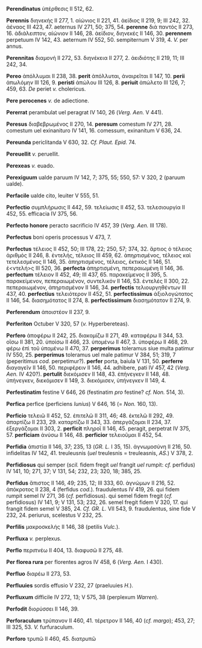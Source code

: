 **Perendinatus** ὑπέρθεσις II 512, 62.

**Perennis** διηνεκής II 277, 1. αἰώνιος II 221, 41. ἀείδιος II 219, 9;
III 242, 32. ἀέναος III 423, 47. aeternus IV 271, 50; 375, 54.
**perenne** διὰ παντός II 273, 16. ἀδιάλειπτον, αἰώνιον II 146, 28.
ἀείδιον, διηνεκές II 146, 30. **perennem** perpetuum IV 142, 43.
aeternum IV 552, 50. sempiternum V 319, 4. *V.* per annus.

**Perennitas** διαμονή II 272, 53. διηνέκεια II 277, 2. ἀειδιότης II
219, 11; III 242, 34.

**Pereo** ἀπόλλυμαι II 238, 38. **perit** ἀπόλλυται, ἀναιρεῖται II 147,
10. **perii** ἀπωλόμην III 126, 9. **peristi** ἀπώλου III 126, 8.
**periuit** ἀπώλετο III 126, 7; 459, 63. *De* periet *v.* cholericus.

**Pere perocenes** *v.* de adiectione.

**Pererrat** perambulat uel peragrat IV 140, 26 (*Verg. Aen.* V 441).

**Peresus** διαβεβρωμένος II 270, 14. **peresum** comestum IV 271, 28.
comestum uel exinanituro IV 141, 16. comessum, exinanitum V 636, 24.

**Pereunda** periclitanda V 630, 32. *Cf. Plaut. Epid.* 74.

**Pereuellit** *v.* peruellit.

**Perexeas** *v.* euado.

**Perexiguum** ualde paruum IV 142, 7; 375, 55; 550, 57: V 320, 2
(paruum ualde).

**Perfacile** ualde cito, leuiter V 555, 51.

**Perfectio** συμπλήρωσις II 442, 59. τελείωσις II 452, 53. τελεσιουργία
II 452, 55. efficacia IV 375, 56.

**Perfecto honore** peracto sacrificio IV 457, 39 (*Verg. Aen.* III
178).

**Perfectus** boni operis processus V 473, 7.

**Perfectus** τέλειος II 452, 50; III 178, 22; 250, 57; 374, 32. ἄρτιος
ὁ τέλειος ἀριθμός II 246, 8. ἐντελής, τέλειος III 459, 62. ἀπηρτισμένος,
τέλειος καὶ τετελεσμένος II 146, 35. ἀπηρτισμένος, τέλειος, ἑκτικός II
146, 51. ἐ\<ντελή\>ς III 520, 36. **perfecta** ἀπηρτισμένη, πεπεραιωμένη
II 146, 36. **perfectum** τέλειον II 452, 49; III 437, 65. παρακείμενος
II 395, 5. παρακείμενον, πεπεραιωμένον, συντελικόν II 146, 53. ἐντελές
II 300, 22. πεπεραιωμένον, ἀπηρτισμένον II 146, 34. **perfectis**
τελιουργηθέντων III 437, 40. **perfectius** τελειότερον II 452, 51.
**perfectissimus** ἀξιολογώτατος II 146, 54. διασημότατος II 274, 8.
**perfectissimum** διασημότατον II 274, 9.

**Perferendum** ἀποιστέον II 237, 9.

**Perferiton** Octuber V 320, 57 (*v.* Hyperbereteas).

**Perfero** ἀποφέρω II 242, 25. διακομίζω II 271, 49. καταφέρω II 344,
53. οἴσω II 381, 20. ὑποίσω II 466, 23. ὑπομένω II 467, 3. ὑποφέρω II
468, 29. φέρω ἐπὶ τοῦ ὑπομένω II 470, 37. **perperimus** toleramus siue
multa patimur IV 550, 25. **perperimus** toleramus uel male patimur V
384, 51; 319, 7 (peperitimus *cod.* perpetimur?). **perfer** porta,
baiula V 131, 50. **perferre** διαγαγεῖν II 146, 50. περιφέρειν II 146,
44. adhibere, pati IV 457, 42 (*Verg. Aen.* IV 420?). **pertulit**
διεκόμισεν II 148, 43. ἐπήνεγκεν II 148, 48. ὑπήνεγκεν, διεκόμισεν II
149, 3. διεκόμισεν, ὑπήνεγκεν II 149, 4.

**Perfestinatim** festine V 646, 26 (festinatim *pro* festine? *cf. Non.*
514, 3).

**Perfica** perfice (perficiens *Iunius*) V 646, 16 (= *Non.* 160, 13).

**Perficio** τελειῶ II 452, 52. ἐπιτελῶ II 311, 46; 48. ἐκτελῶ II 292,
49. ἀπαρτίζω II 233, 29. καταρτίζω II 343, 33. ἀπεργάζομαι II 234, 37.
ἐξεργάζομαι II 303, 2. **perficit** πληροῖ II 146, 45. peragit,
perpetrat IV 375, 57. **perficiam** ἀνύσω II 146, 48. **perficior**
τελειοῦμαι II 452, 54.

**Perfidia** ἀπιστία II 146, 37; 235, 13 (*GR. L.* I 35, 15). ἀγνωμοσύνη
II 216, 50. infidelitas IV 142, 41. treuleusnis (*uel* treulesnis =
treuleasnis, *AS.*) V 378, 2.

**Perfidiosus** qui semper (*scil.* fidem fregit *uel* frangit *uel*
rumpit: *cf.* perfidus) IV 141, 10; 271, 37; V 131, 54; 232, 23; 320,
18; 385, 25.

**Perfidus** ἄπιστος II 146, 49; 235, 12; III 333, 60. ἀγνώμων II 216,
52. ἀπόκροτος II 238, 4 (ferfidus *cod.*). fraudulentus IV 419, 26.
qui fidem rumpit semel IV 271, 36 (*cf.* perfidiosus). qui semel fidem
fregit (*cf.* perfidiosus) IV 141, 9; V 131, 53; 232, 26. semel fregit
fidem V 320, 17. qui frangit fidem semel V 385, 24. *Cf. GR. L.* VII
543, 9. fraudulentus, sine fide V 232, 24. periurus, scelestus V 232,
25.

**Perfilis** μακροσκελής II 146, 38 (petilis *Vulc.*).

**Perfluxa** *v.* perplexus.

**Perflo** περιπνέω II 404, 13. διαφυσῶ II 275, 48.

**Per florea rura** per florentes agros IV 458, 6 (*Verg. Aen.* I 430).

**Perfluo** διαρέω II 273, 53.

**Perfluuies** sordis effusio V 232, 27 (praeluuies *H.*).

**Perfluxum** difficile IV 272, 13; V 575, 38 (perplexum *Warren*).

**Perfodit** διορύσσει II 146, 39.

**Perforaculum** τρύπανον II 460, 41. τέρετρον II 146, 40 (*cf.
margo*); 453, 27; III 325, 53. *V.* furfuraculum.

**Perforo** τρυπῶ II 460, 45. διατρυπῶ
